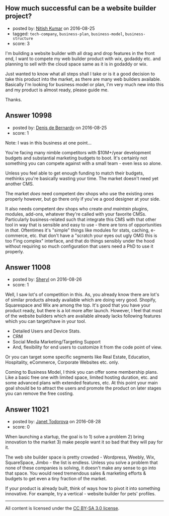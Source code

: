 ## How much successful can be a website builder project?

- posted by: [Nitish Kumar](https://stackexchange.com/users/8073368/nitish-kumar) on 2016-08-25
- tagged: `tech-company`, `business-plan`, `business-model`, `business-structure`
- score: 3

I'm building a website builder with all drag and drop features in the front end, I want to compete my web builder product with wix, godaddy etc. and planning to sell with the cloud space same as it is in godaddy or wix. 

Just wanted to know what all steps shall I take or is it a good decision to take this product into the market, as there are many web builders available. Basically I'm looking for business model or plan, I'm very much new into this and my product is almost ready, please guide me.

Thanks.


## Answer 10998

- posted by: [Denis de Bernardy](https://stackexchange.com/users/182468/denis-de-bernardy) on 2016-08-25
- score: 1

Note: I was in this business at one point...

You're facing many nimble competitors with $10M+/year development budgets and substantial marketing budgets to boot. It's certainly not something you can compete against with a small team - even less so alone.

Unless you feel able to get enough funding to match their budgets, methinks you're basically wasting your time. The market doesn't need yet another CMS.

The market _does_ need competent dev shops who use the existing ones properly however, but go there only if you've a good designer at your side.

It also needs competent dev shops who create _and maintain_ plugins, modules, add-ons, whatever they're called with your favorite CMSs. Particularly business-related such that integrate this CMS with that other tool in way that is sensible and easy to use - there are tons of opportunities in _that_. Oftentimes it's "simple" things like modules for stats, caching, e-commerce, etc. that don't have a "scratch your eyes out ugly OMG this is too f'ing complex" interface, and that do things sensibly under the hood without requiring so much configuration that users need a PhD to use it properly.


## Answer 11008

- posted by: [Sheryl](https://stackexchange.com/users/7012672/sheryl) on 2016-08-26
- score: 1

Well, I saw lot's of competition in this. As, you already know there are lot's of similar products already available which are doing very good. Shopify, Squarespace and Wix are among the top. It's good that you have your product ready, but there is a lot more after launch. However, I feel that most of the website builders which are available already lacks following features which you can target/have in your tool. 

 - Detailed Users and Device Stats. 
 - CRM 
 - Social Media Marketing/Targeting Support 
 - And, flexibility for end users to customize it from the code point of view.
 
Or you can target some specific segments like Real Estate, Education, Hospitality, eCommerce, Corporate Websites etc. only. 

Coming to Business Model, I think you can offer some membership plans. Like a basic free one with limited space, limited hosting duration, etc. and some advanced plans with extended features, etc. At this point your main goal should be to attract the users and promote the product on later stages you can remove the free costing.


## Answer 11021

- posted by: [Janet Todorova](https://stackexchange.com/users/7047617/janet-todorova) on 2016-08-28
- score: 0

When launching a startup, the goal is to 1) solve a problem 2) bring innovation to the market 3) make people want it so bad that they will pay for it.

The web site builder space is pretty crowded - Wordpress, Weebly, Wix, SquareSpace, Jimbo - the list is endless. Unless you solve a problem that none of these companies is solving, it doesn't make any sense to go into that space. You would need tremendous sales & marketing efforts & budgets to get even a tiny fraction of the market.

If your product is already built, think of ways how to pivot it into something innovative. For example, try a vertical - website builder for pets' profiles.



---

All content is licensed under the [CC BY-SA 3.0 license](https://creativecommons.org/licenses/by-sa/3.0/).
